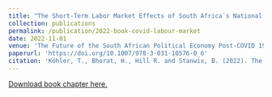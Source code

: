 ```yaml
---
title: "The Short-Term Labor Market Effects of South Africa`s National COVID-19 Lockdown"
collection: publications
permalink: /publication/2022-book-covid-labour-market
date: 2022-11-01
venue: 'The Future of the South African Political Economy Post-COVID 19'
paperurl: 'https://doi.org/10.1007/978-3-031-10576-0_6'
citation: 'Köhler, T., Bhorat, H., Hill R. and Stanwix, B. (2022). The Short-Term Labor Market Effects of South Africa`s National COVID-19 Lockdown. In Qobo, M., Soko, M., Xenia Ngwenya, N. (eds) The Future of the South African Political Economy Post-COVID 19. Palgrave Macmillan, Cham.'
---
```

[Download book chapter here.](https://doi.org/10.1007/978-3-031-10576-0_6)





